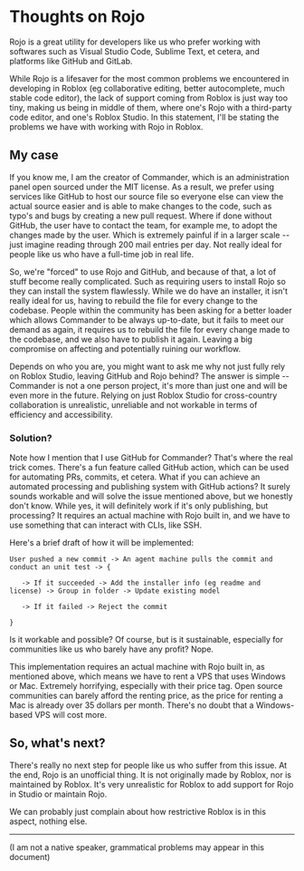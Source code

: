 # Thoughts on Rojo

Rojo is a great utility for developers like us who prefer working with softwares such as Visual Studio Code, Sublime Text, et cetera, and platforms like GitHub and GitLab.

While Rojo is a lifesaver for the most common problems we encountered in developing in Roblox (eg collaborative editing, better autocomplete, much stable code editor), the lack of support coming from Roblox is just way too tiny, making us being in middle of them, where one's Rojo with a third-party code editor, and one's Roblox Studio. In this statement, I'll be stating the problems we have with working with Rojo in Roblox.

## My case

If you know me, I am the creator of Commander, which is an administration panel open sourced under the MIT license. As a result, we prefer using services like GitHub to host our source file so everyone else can view the actual source easier and is able to make changes to the code, such as typo's and bugs by creating a new pull request. Where if done without GitHub, the user have to contact the team, for example me, to adopt the changes made by the user. Which is extremely painful if in a larger scale -- just imagine reading through 200 mail entries per day. Not really ideal for people like us who have a full-time job in real life.

So, we're "forced" to use Rojo and GitHub, and because of that, a lot of stuff become really complicated. Such as requiring users to install Rojo so they can install the system flawlessly. While we do have an installer, it isn't really ideal for us, having to rebuild the file for every change to the codebase. People within the community has been asking for a better loader which allows Commander to be always up-to-date, but it fails to meet our demand as again, it requires us to rebuild the file for every change made to the codebase, and we also have to publish it again. Leaving a big compromise on affecting and potentially ruining our workflow.

Depends on who you are, you might want to ask me why not just fully rely on Roblox Studio, leaving GitHub and Rojo behind? The answer is simple -- Commander is not a one person project, it's more than just one and will be even more in the future. Relying on just Roblox Studio for cross-country collaboration is unrealistic, unreliable and not workable in terms of efficiency and accessibility. 

### Solution?

Note how I mention that I use GitHub for Commander? That's where the real trick comes. There's a fun feature called GitHub action, which can be used for automating PRs, commits, et cetera. What if you can achieve an automated processing and publishing system with GitHub actions? It surely sounds workable and will solve the issue mentioned above, but we honestly don't know. While yes, it will definitely work if it's only publishing, but processing? It requires an actual machine with Rojo built in, and we have to use something that can interact with CLIs, like SSH.

Here's a brief draft of how it will be implemented:
```
User pushed a new commit -> An agent machine pulls the commit and conduct an unit test -> {

​	-> If it succeeded -> Add the installer info (eg readme and license) -> Group in folder -> Update existing model

​	-> If it failed -> Reject the commit

}
```

Is it workable and possible? Of course, but is it sustainable, especially for communities like us who barely have any profit? Nope.

This implementation requires an actual machine with Rojo built in, as mentioned above, which means we have to rent a VPS that uses Windows or Mac. Extremely horrifying, especially with their price tag. Open source communities can barely afford the renting price, as the price for renting a Mac is already over 35 dollars per month. There's no doubt that a Windows-based VPS will cost more.

## So, what's next?

There's really no next step for people like us who suffer from this issue. At the end, Rojo is an unofficial thing. It is not originally made by Roblox, nor is maintained by Roblox. It's very unrealistic for Roblox to add support for Rojo in Studio or maintain Rojo.

We can probably just complain about how restrictive Roblox is in this aspect, nothing else.

___

(I am not a native speaker, grammatical problems may appear in this document)